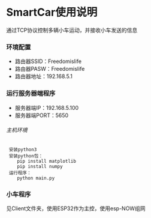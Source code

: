 # SmartCar使用说明
  通过TCP协议控制多辆小车运动，并接收小车发送的信息
### 环境配置
  - 路由器SSID：Freedomislife
  - 路由器PASW：Freedomislife
  - 路由器地址：192.168.5.1
### 运行服务器端程序
  - 服务器端IP：192.168.5.100
  - 服务器端PORT：5650
###### 主机环境
     安装python3
     安装python包：
        pip install matplotlib
        pip install numpy
     运行程序：
        python main.py
### 小车程序
  见Client文件夹，使用ESP32作为主控，使用esp-NOW组网


